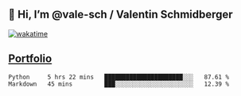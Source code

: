 ## 👋 Hi, I’m @vale-sch / Valentin Schmidberger
[![wakatime](https://wakatime.com/badge/user/7560c813-56c2-4ce8-b378-268c8ee84276.svg)](https://wakatime.com/@7560c813-56c2-4ce8-b378-268c8ee84276)
##  [Portfolio](https://vale-sch.github.io/ValentinSchmidberger/ "Portfolio")
<!--START_SECTION:waka-->

```text
Python     5 hrs 22 mins   ██████████████████████░░░   87.61 %
Markdown   45 mins         ███░░░░░░░░░░░░░░░░░░░░░░   12.39 %
```

<!--END_SECTION:waka-->
